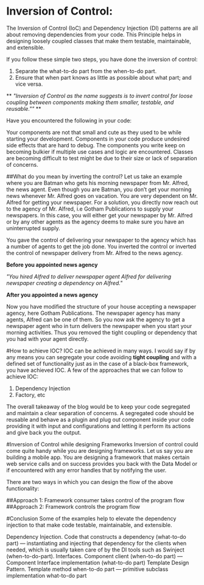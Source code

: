 # Inversion of Control:
The Inversion of Control (IoC) and Dependency Injection (DI) patterns are all about removing dependencies from your code. This Principle helps in designing loosely coupled classes that make them testable, maintainable, and extensible.

If you follow these simple two steps, you have done the inversion of control:

1. Separate the what-to-do part from the when-to-do part.
2. Ensure that when part knows as little as possible about what part; and vice versa.

** *"Inversion of Control as the name suggests is to invert control for loose coupling between components making them smaller, testable, and reusable.""* **

Have you encountered the following in your code:

Your components are not that small and cute as they used to be while starting your development.
Components in your code produce undesired side effects that are hard to debug.
The components you write keep on becoming bulkier if multiple use cases and logic are encountered.
Classes are becoming difficult to test might be due to their size or lack of separation of concerns.

##What do you mean by inverting the control?
Let us take an example where you are Batman who gets his morning newspaper from Mr. Alfred, the news agent. Even though you are Batman, you don’t get your morning news whenever Mr. Alfred goes on vacation. You are very dependent on Mr. Alfred for getting your newspaper. For a solution, you directly now reach out to the agency of Mr. Alfred, i.e Gotham Publications to supply your newspapers. In this case, you will either get your newspaper by Mr. Alfred or by any other agents as the agency deems to make sure you have an uninterrupted supply.

You gave the control of delivering your newspaper to the agency which has a number of agents to get the job done. You inverted the control or inverted the control of newspaper delivery from Mr. Alfred to the news agency.

**Before you appointed news agency**

*"You hired Alfred to deliver newspaper agent Alfred for delivering newspaper creating a dependency on Alfred."*

**After you appointed a news agency**

Now you have modified the structure of your house accepting a newspaper agency, here Gotham Publications. The newspaper agency has many agents, Alfred can be one of them. So you now ask the agency to get a newspaper agent who in turn delivers the newspaper when you start your morning activities. Thus you removed the tight coupling or dependency that you had with your agent directly.

#How to achieve IOC?
IOC can be achieved in many ways. I would say if by any means you can segregate your code avoiding **tight coupling** and with a defined set of functionality just as in the case of a black-box framework, you have achieved IOC. A few of the approaches that we can follow to achieve IOC:

1. Dependency Injection
2. Factory, etc

The overall takeaway of the blog would be to keep your code segregated and maintain a clear separation of concerns. A segregated code should be reusable and behave as a plugin and plug out component inside your code providing it with input and configurations and letting it perform its actions and give back you the output.

#Inversion of Control while designing Frameworks
Inversion of control could come quite handy while you are designing frameworks. Let us say you are building a mobile app. You are designing a framework that makes certain web service calls and on success provides you back with the Data Model or if encountered with any error handles that by notifying the user.

There are two ways in which you can design the flow of the above functionality:

##Approach 1: Framework consumer takes control of the program flow
##Approach 2: Framework controls the program flow

#Conclusion
Some of the examples help to elevate the dependency injection to that make code testable, maintainable, and extensible.

Dependency Injection. Code that constructs a dependency (what-to-do part) — instantiating and injecting that dependency for the clients when needed, which is usually taken care of by the DI tools such as Swinject (when-to-do-part).
Interfaces. Component client (when-to-do part) — Component Interface implementation (what-to-do part)
Template Design Pattern. Template method when-to-do part — primitive subclass implementation what-to-do part

